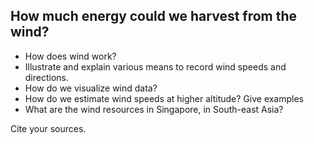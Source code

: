 ## How much energy could we harvest from the wind?  
   - How does wind work?
   - Illustrate and explain various means to record wind speeds and directions.  
   - How do we visualize wind data?  
   - How do we estimate wind speeds at higher altitude?  Give examples  
   - What are the wind resources in Singapore, in South-east Asia?

Cite your sources.
